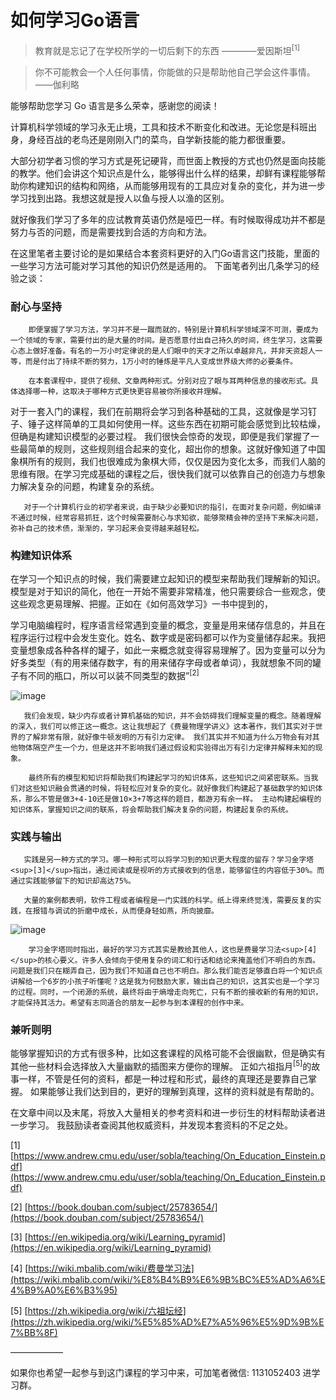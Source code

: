 # 如何学习Go语言

> 教育就是忘记了在学校所学的一切后剩下的东西    ————爱因斯坦<sup>[1]</sup>
>

> 你不可能教会一个人任何事情，你能做的只是帮助他自己学会这件事情。——伽利略
>

能够帮助您学习 Go 语言是多么荣幸，感谢您的阅读！

计算机科学领域的学习永无止境，工具和技术不断变化和改进。无论您是科班出身，身经百战的老鸟还是刚刚入门的菜鸟，自学新技能的能力都很重要。

大部分初学者习惯的学习方式是死记硬背，而世面上教授的方式也仍然是面向技能的教学。他们会讲这个知识点是什么，能够得出什么样的结果，却鲜有课程能够帮助你构建知识的结构和网络，从而能够用现有的工具应对复杂的变化，并为进一步学习找到出路。我想这就是授人以鱼与授人以渔的区别。

就好像我们学习了多年的应试教育英语仍然是哑巴一样。有时候取得成功并不都是努力与否的问题，而是需要找到合适的方向和方法。

在这里笔者主要讨论的是如果结合本套资料更好的入门Go语言这门技能，里面的一些学习方法可能对学习其他的知识仍然是适用的。 下面笔者列出几条学习的经验之谈：

### 耐心与坚持

        即便掌握了学习方法，学习并不是一蹴而就的，特别是计算机科学领域深不可测，要成为一个领域的专家，需要付出的是大量的时间。是否愿意付出自己持久的时间，终生学习，这需要心态上做好准备。有名的一万小时定律说的是人们眼中的天才之所以卓越非凡，并非天资超人一等，而是付出了持续不断的努力，1万小时的锤炼是平凡人变成世界级大师的必要条件。

        在本套课程中，提供了视频、文章两种形式。分别对应了眼与耳两种信息的接收形式。具体选择哪一种，这取决于哪种方式更快更容易被你所接收并理解。

  对于一套入门的课程，我们在前期将会学习到各种基础的工具，这就像是学习钉子、锤子这样简单的工具如何使用一样。这些东西在初期可能会感觉到比较枯燥，但确是构建知识模型的必要过程。  我们很快会惊奇的发现，即便是我们掌握了一些最简单的规则，这些规则组合起来的变化，超出你的想象。这就好像知道了中国象棋所有的规则，我们也很难成为象棋大师，仅仅是因为变化太多，而我们人脑的思维有限。在学习完成基础的课程之后，很快我们就可以依靠自己的创造力与想象力解决复杂的问题，构建复杂的系统。

       对于一个计算机行业的初学者来说，由于缺少必要知识的指引，在面对复杂问题，例如编译不通过时候，经常容易抓狂，这个时候需要耐心与求知欲，能够聚精会神的坚持下来解决问题，弥补自己的技术债，渐渐的，学习起来会变得越来越轻松。

### 构建知识体系

在学习一个知识点的时候，我们需要建立起知识的模型来帮助我们理解新的知识。 模型是对于知识的简化，他在一开始不需要非常精准，他只需要综合一些观念，使这些观念更易理解、把握。正如在《如何高效学习》一书中提到的，

学习电脑编程时，程序语言经常遇到变量的概念，变量是用来储存信息的，并且在程序运行过程中会发生变化。姓名、数字或是密码都可以作为变量储存起来。我把变量想象成各种各样的罐子，如此一来概念就变得容易理解了。因为变量可以分为好多类型（有的用来储存数字，有的用来储存字母或者单词），我就想象不同的罐子有不同的瓶口，所以可以装不同类型的数据”<sup>[2]</sup>

![image](https://user-images.githubusercontent.com/42735226/150683963-ac17514e-30cc-46e1-9ef7-5fdc65440328.png)

       我们会发现，缺少内存或者计算机基础的知识，并不会妨碍我们理解变量的概念。随着理解的深入，我们可以修正这一概念。这让我想起了《费曼物理学讲义》这本著作，我们其实对于世界的了解非常有限，就好像牛顿发明的万有引力定律。 我们其实并不知道为什么万物会有对其他物体隔空产生一个力，但是这并不影响我们通过假设和实验得出万有引力定律并解释未知的现象。

        最终所有的模型和知识将帮助我们构建起学习的知识体系，这些知识之间紧密联系。当我们对这些知识融会贯通的时候，将轻松应对复杂的变化。就好像我们构建起了基础数学的知识体系，那么不管是做3+4-10还是做10×3+7等这样的题目，都游刃有余一样。 主动构建起编程的知识体系，掌握知识之间的联系，将会帮助我们解决复杂的问题，构建起复杂的系统。

### 实践与输出

       实践是另一种方式的学习。哪一种形式可以将学习到的知识更大程度的留存？学习金字塔<sup>[3]</sup>指出，通过阅读或是视听的方式接收到的信息，能够留住的内容低于30%。而通过实践能够留下的知识却高达75%。

       大量的案例都表明，软件工程或者编程是一门实践的科学。纸上得来终觉浅，需要反复的实践，在报错与调试的折磨中成长，从而便身轻如燕，所向披靡。

![image](https://user-images.githubusercontent.com/42735226/150683974-9dc3020e-d821-4bfc-bf5a-61a406b70185.png)

        学习金字塔同时指出，最好的学习方式其实是教给其他人，这也是费曼学习法<sup>[4]</sup>的核心要义。许多人会倾向于使用复杂的词汇和行话和结论来掩盖他们不明白的东西。问题是我们只在糊弄自己，因为我们不知道自己也不明白。那么我们能否足够直白将一个知识点讲解给一个6岁的小孩子听懂呢？这是我为何鼓励大家，输出自己的知识，这其实也是一个学习的过程。同时，一个闭源的系统，最终将由于熵增走向死亡，只有不断的接收新的有用的知识，才能保持其活力。希望有志同道合的朋友一起参与到本课程的创作中来。

### 兼听则明
能够掌握知识的方式有很多种，比如这套课程的风格可能不会很幽默，但是确实有其他一些材料会选择放入大量幽默的插图来方便你的理解。 正如六祖指月<sup>[5]</sup>的故事一样，不管是任何的资料，都是一种过程和形式，最终的真理还是要靠自己掌握。 如果能够让我们达到目的，更好的理解到真理，这样的资料就是有帮助的。

在文章中间以及末尾，将放入大量相关的参考资料和进一步衍生的材料帮助读者进一步学习。 我鼓励读者查阅其他权威资料，并发现本套资料的不足之处。


[1] [https://www.andrew.cmu.edu/user/sobla/teaching/On_Education_Einstein.pdf](https://www.andrew.cmu.edu/user/sobla/teaching/On_Education_Einstein.pdf)

[2] [https://book.douban.com/subject/25783654/](https://book.douban.com/subject/25783654/)

[3] [https://en.wikipedia.org/wiki/Learning_pyramid](https://en.wikipedia.org/wiki/Learning_pyramid)

[4] [https://wiki.mbalib.com/wiki/费曼学习法](https://wiki.mbalib.com/wiki/%E8%B4%B9%E6%9B%BC%E5%AD%A6%E4%B9%A0%E6%B3%95)

[5] [https://zh.wikipedia.org/wiki/六祖坛经](https://zh.wikipedia.org/wiki/%E5%85%AD%E7%A5%96%E5%9D%9B%E7%BB%8F)

——————

如果你也希望一起参与到这门课程的学习中来，可加笔者微信: 1131052403 进学习群。
